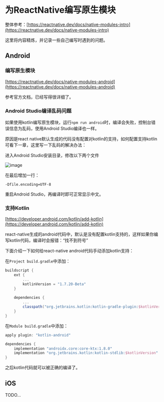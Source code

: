 # 为ReactNative编写原生模块

整体参考：[https://reactnative.dev/docs/native-modules-intro](https://reactnative.dev/docs/native-modules-intro)

这里将内容精炼，并记录一些自己编写时遇到的问题。

## Android

### 编写原生模块

[https://reactnative.dev/docs/native-modules-android](https://reactnative.dev/docs/native-modules-android)

参考官方文档，已经写得很详细了。

### Android Studio编译乱码问题

如果使用kotlin编写原生模块，运行`npm run android`时，编译会失败，控制台错误信息为乱码，使用Android Studio编译也一样。

原因是react native默认生成的代码没有配置对kotlin的支持，如何配置支持kotlin可看下一章，这里写一下乱码的解决办法：

进入Android Studio安装目录，修改以下两个文件

![image](https://user-images.githubusercontent.com/6689073/182283956-b6706d8c-1886-443b-86dc-29e47bdc548d.png)

在最后增加一行：

```
-Dfile.encoding=UTF-8
```

重启Android Studio，再编译时即可正常显示中文。

### 支持Kotlin

[https://developer.android.com/kotlin/add-kotlin](https://developer.android.com/kotlin/add-kotlin)

react-native生成的android代码中，默认是没有配置kotlin支持的，这样如果你编写kotlin代码，编译时会报错：“找不到符号”

下面介绍一下如何给react-native android代码手动添加kotlin支持：

在`Project build.gradle`中添加：

```groovy
buildscript {
    ext {
        ...
        kotlinVersion = "1.7.20-Beta"
    }
    
    dependencies {
        ...
        classpath("org.jetbrains.kotlin:kotlin-gradle-plugin:$kotlinVersion")
    }    
}
```

在`Module build.gradle`中添加：

```groovy
apply plugin: "kotlin-android"

dependencies {
    implementation "androidx.core:core-ktx:1.8.0"
    implementation "org.jetbrains.kotlin:kotlin-stdlib:$kotlinVersion"
}
```

之后kotlin代码就可以被正确的编译了。

## iOS

TODO...
